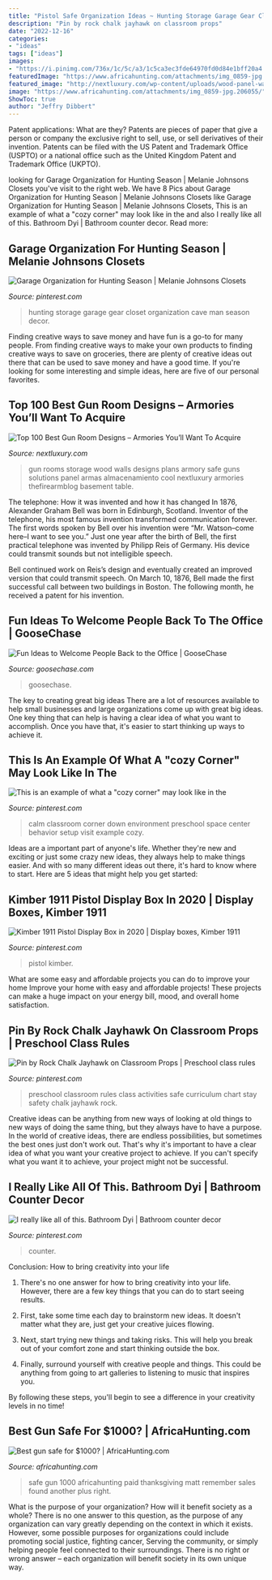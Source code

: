 ```yaml
---
title: "Pistol Safe Organization Ideas ~ Hunting Storage Garage Gear Closet Organization Cave Man Season Decor"
description: "Pin by rock chalk jayhawk on classroom props"
date: "2022-12-16"
categories:
- "ideas"
tags: ["ideas"]
images:
- "https://i.pinimg.com/736x/1c/5c/a3/1c5ca3ec3fde64970fd0d84e1bff20a4.jpg"
featuredImage: "https://www.africahunting.com/attachments/img_0859-jpg.206055/"
featured_image: "http://nextluxury.com/wp-content/uploads/wood-panel-walls-gun-room-design-ideas.jpeg"
image: "https://www.africahunting.com/attachments/img_0859-jpg.206055/"
ShowToc: true
author: "Jeffry Dibbert"
---
```



Patent applications: What are they?
Patents are pieces of paper that give a person or company the exclusive right to sell, use, or sell derivatives of their invention. Patents can be filed with the US Patent and Trademark Office (USPTO) or a national office such as the United Kingdom Patent and Trademark Office (UKPTO).

	

		
looking for Garage Organization for Hunting Season | Melanie Johnsons Closets you've visit to the right web. We have 8 Pics about Garage Organization for Hunting Season | Melanie Johnsons Closets like Garage Organization for Hunting Season | Melanie Johnsons Closets, This is an example of what a &quot;cozy corner&quot; may look like in the and also I really like all of this. Bathroom Dyi | Bathroom counter decor. Read more:
		
    
## Garage Organization For Hunting Season | Melanie Johnsons Closets

<img loading=lazy src="https://i.pinimg.com/736x/8c/f4/b6/8cf4b622796d8f06ed41ca24371362cb.jpg" onerror="this.onerror=null;this.src='https://tse2.mm.bing.net/th?id=OIP.bgDGAclbhLjkgW3dNvGM3gHaJ3&amp;pid=15.1';" alt="Garage Organization for Hunting Season | Melanie Johnsons Closets">

_Source: pinterest.com_

>hunting storage garage gear closet organization cave man season decor. 

	

Finding creative ways to save money and have fun is a go-to for many people. From finding creative ways to make your own products to finding creative ways to save on groceries, there are plenty of creative ideas out there that can be used to save money and have a good time. If you're looking for some interesting and simple ideas, here are five of our personal favorites.

    
## Top 100 Best Gun Room Designs – Armories You’ll Want To Acquire

<img loading=lazy src="http://nextluxury.com/wp-content/uploads/wood-panel-walls-gun-room-design-ideas.jpeg" onerror="this.onerror=null;this.src='https://tse3.mm.bing.net/th?id=OIP.PMI25Btvc-scCa_vEXtNDAHaFj&amp;pid=15.1';" alt="Top 100 Best Gun Room Designs – Armories You’ll Want To Acquire">

_Source: nextluxury.com_

>gun rooms storage wood walls designs plans armory safe guns solutions panel armas almacenamiento cool nextluxury armories thefirearmblog basement table. 

	

The telephone: How it was invented and how it has changed
In 1876, Alexander Graham Bell was born in Edinburgh, Scotland. Inventor of the telephone, his most famous invention transformed communication forever. The first words spoken by Bell over his invention were “Mr. Watson–come here–I want to see you.” 
Just one year after the birth of Bell, the first practical telephone was invented by Philipp Reis of Germany. His device could transmit sounds but not intelligible speech. 

Bell continued work on Reis’s design and eventually created an improved version that could transmit speech. On March 10, 1876, Bell made the first successful call between two buildings in Boston. The following month, he received a patent for his invention.

    
## Fun Ideas To Welcome People Back To The Office | GooseChase

<img loading=lazy src="https://www.goosechase.com/blog/content/images/2021/06/Return_to_Office_Ideas_GooseChase.png" onerror="this.onerror=null;this.src='https://tse4.mm.bing.net/th?id=OIP.u4dXMUXhycyK4DfkZ-erJQHaCo&amp;pid=15.1';" alt="Fun Ideas to Welcome People Back to the Office | GooseChase">

_Source: goosechase.com_

>goosechase. 

	

The key to creating great big ideas
There are a lot of resources available to help small businesses and large organizations come up with great big ideas. One key thing that can help is having a clear idea of what you want to accomplish. Once you have that, it's easier to start thinking up ways to achieve it.

    
## This Is An Example Of What A &quot;cozy Corner&quot; May Look Like In The

<img loading=lazy src="https://i.pinimg.com/736x/1c/5c/a3/1c5ca3ec3fde64970fd0d84e1bff20a4.jpg" onerror="this.onerror=null;this.src='https://tse1.mm.bing.net/th?id=OIP.1lhcixlCw15UKo-D6g6C1wHaJ3&amp;pid=15.1';" alt="This is an example of what a &quot;cozy corner&quot; may look like in the">

_Source: pinterest.com_

>calm classroom corner down environment preschool space center behavior setup visit example cozy. 

	

Ideas are a important part of anyone's life. Whether they're new and exciting or just some crazy new ideas, they always help to make things easier. And with so many different ideas out there, it's hard to know where to start. Here are 5 ideas that might help you get started: 

    
## Kimber 1911 Pistol Display Box In 2020 | Display Boxes, Kimber 1911

<img loading=lazy src="https://i.pinimg.com/736x/b9/ca/8f/b9ca8fbe6f134d37aee9d95359aa578b.jpg" onerror="this.onerror=null;this.src='https://tse3.mm.bing.net/th?id=OIP.oe-cmjiLUALjgC1q1qzDDQHaIg&amp;pid=15.1';" alt="Kimber 1911 Pistol Display Box in 2020 | Display boxes, Kimber 1911">

_Source: pinterest.com_

>pistol kimber. 

	

What are some easy and affordable projects you can do to improve your home
Improve your home with easy and affordable projects! These projects can make a huge impact on your energy bill, mood, and overall home satisfaction.

    
## Pin By Rock Chalk Jayhawk On Classroom Props | Preschool Class Rules

<img loading=lazy src="https://i.pinimg.com/736x/02/45/26/024526f5946e2d3ba2cc4af2c02d91fc--preschool-curriculum-preschool-classroom.jpg" onerror="this.onerror=null;this.src='https://tse3.mm.bing.net/th?id=OIP.yK4fRjk1q8SVnCosgZn_3AHaMY&amp;pid=15.1';" alt="Pin by Rock Chalk Jayhawk on Classroom Props | Preschool class rules">

_Source: pinterest.com_

>preschool classroom rules class activities safe curriculum chart stay safety chalk jayhawk rock. 

	

Creative ideas can be anything from new ways of looking at old things to new ways of doing the same thing, but they always have to have a purpose. In the world of creative ideas, there are endless possibilities, but sometimes the best ones just don't work out. That's why it's important to have a clear idea of what you want your creative project to achieve. If you can't specify what you want it to achieve, your project might not be successful.

    
## I Really Like All Of This. Bathroom Dyi | Bathroom Counter Decor

<img loading=lazy src="https://i.pinimg.com/736x/c5/19/15/c51915d1cbb10bf763feda807d3b27e9.jpg" onerror="this.onerror=null;this.src='https://tse2.mm.bing.net/th?id=OIP.Rt9uic3w51betnJXV7Eg5QHaLE&amp;pid=15.1';" alt="I really like all of this. Bathroom Dyi | Bathroom counter decor">

_Source: pinterest.com_

>counter. 

	

Conclusion: How to bring creativity into your life
1. There's no one answer for how to bring creativity into your life. However, there are a few key things that you can do to start seeing results.
2. First, take some time each day to brainstorm new ideas. It doesn't matter what they are, just get your creative juices flowing.

3. Next, start trying new things and taking risks. This will help you break out of your comfort zone and start thinking outside the box.

4. Finally, surround yourself with creative people and things. This could be anything from going to art galleries to listening to music that inspires you.

By following these steps, you'll begin to see a difference in your creativity levels in no time!

    
## Best Gun Safe For $1000? | AfricaHunting.com

<img loading=lazy src="https://www.africahunting.com/attachments/img_0859-jpg.206055/" onerror="this.onerror=null;this.src='https://tse1.mm.bing.net/th?id=OIP.vU1NrmnCiDONCtvEq0uf6gHaJ6&amp;pid=15.1';" alt="Best gun safe for $1000? | AfricaHunting.com">

_Source: africahunting.com_

>safe gun 1000 africahunting paid thanksgiving matt remember sales found another plus right. 

	

What is the purpose of your organization? How will it benefit society as a whole?
There is no one answer to this question, as the purpose of any organization can vary greatly depending on the context in which it exists. However, some possible purposes for organizations could include promoting social justice, fighting cancer, Serving the community, or simply helping people feel connected to their surroundings. There is no right or wrong answer – each organization will benefit society in its own unique way.

